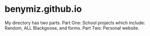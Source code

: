 # benymiz.github.io
My directory has two parts. 
Part One: School projects which include: Random, ALL Blackgoose, and forms.
Part Two: Personal website.
